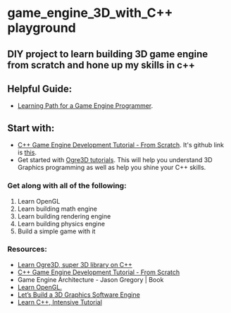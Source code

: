 # game_engine_3D_with_C++ playground
## DIY project to learn building 3D game engine from scratch and hone up my skills in c++

## Helpful Guide:
* [Learning Path for a Game Engine Programmer](https://miloyip.github.io/game-programmer/game-programmer.pdf).

## Start with:
* [C++ Game Engine Development Tutorial - From Scratch](https://www.youtube.com/playlist?list=PLlrATfBNZ98fqE45g3jZA_hLGUrD4bo6_). It's github link is [this](https://github.com/TheCherno/Sparky).
* Get started with [Ogre3D tutorials](http://wiki.ogre3d.org/Tutorials). This will help you understand 3D Graphics programming as well as help you shine your C++ skills.

### Get along with all of the following:
1. Learn OpenGL
2. Learn building math engine
3. Learn building rendering engine
4. Learn building physics engine
5. Build a simple game with it

### Resources:
* [Learn Ogre3D, super 3D library on C++](http://wiki.ogre3d.org/Tutorials)
* [C++ Game Engine Development Tutorial - From Scratch](https://www.youtube.com/playlist?list=PLlrATfBNZ98fqE45g3jZA_hLGUrD4bo6_)
* Game Engine Architecture - Jason Gregory | Book
* [Learn OpenGL.](https://learnopengl.com/)
* [Let’s Build a 3D Graphics Software Engine](https://gamedevelopment.tutsplus.com/series/lets-build-a-3d-graphics-software-engine--gamedev-12718)
* [Learn C++, Intensive Tutorial](https://www.geeksforgeeks.org/c-plus-plus/)
